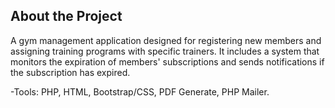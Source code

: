 ## About the Project
A gym management application designed for registering new members and assigning training programs with specific trainers. 
It includes a system that monitors the expiration of members' subscriptions and sends notifications if the subscription has expired.

-Tools: PHP, HTML, Bootstrap/CSS, PDF Generate, PHP Mailer.
